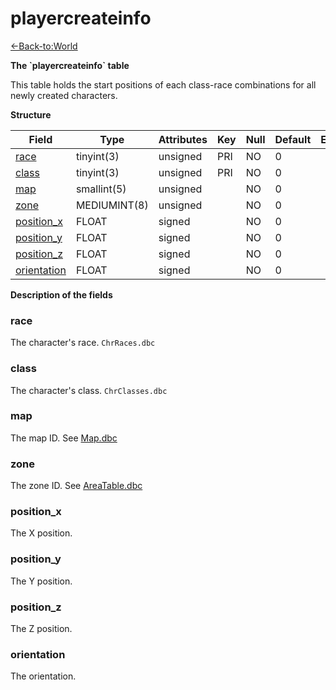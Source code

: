 # playercreateinfo

[<-Back-to:World](database-world.md)

**The \`playercreateinfo\` table**

This table holds the start positions of each class-race combinations for all newly created characters.

**Structure**

| Field            | Type         | Attributes | Key | Null | Default | Extra | Comment |
|------------------|--------------|------------|-----|------|---------|-------|---------|
| [race][1]        | tinyint(3)   | unsigned   | PRI | NO   | 0       |       |         |
| [class][2]       | tinyint(3)   | unsigned   | PRI | NO   | 0       |       |         |
| [map][3]         | smallint(5)  | unsigned   |     | NO   | 0       |       |         |
| [zone][4]        | MEDIUMINT(8) | unsigned   |     | NO   | 0       |       |         |
| [position_x][5]  | FLOAT        | signed     |     | NO   | 0       |       |         |
| [position_y][6]  | FLOAT        | signed     |     | NO   | 0       |       |         |
| [position_z][7]  | FLOAT        | signed     |     | NO   | 0       |       |         |
| [orientation][8] | FLOAT        | signed     |     | NO   | 0       |       |         |

[1]: #race
[2]: #class
[3]: #map
[4]: #zone
[5]: #position_x
[6]: #position_y
[7]: #position_z
[8]: #orientation

**Description of the fields**

### race

The character's race. `ChrRaces.dbc`

### class

The character's class. `ChrClasses.dbc`

### map

The map ID. See [Map.dbc](Map)

### zone

The zone ID. See [AreaTable.dbc](AreaTable)

### position\_x

The X position.

### position\_y

The Y position.

### position\_z

The Z position.

### orientation

The orientation.
